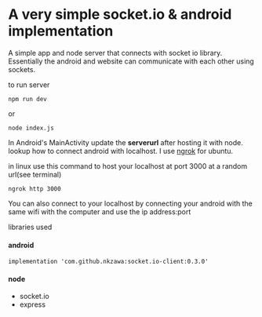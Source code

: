 # A very simple socket.io & android implementation
A simple app and node server that connects with socket io library. Essentially the android and website can communicate with each other using sockets.

to run server
```
npm run dev
```
or
```
node index.js
```

In Android's MainActivity update the **serverurl** after hosting it with node. lookup how to connect android with localhost. I use [ngrok](https://ngrok.com/download) for ubuntu.

in linux use this command to host your localhost at port 3000 at a random url(see terminal) 
```
ngrok http 3000
```

You can also connect to your localhost by connecting your android with the same wifi with the computer and use the ip address:port


libraries used

#### android
```
implementation 'com.github.nkzawa:socket.io-client:0.3.0'
```

#### node

* socket.io
* express

